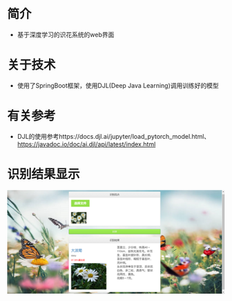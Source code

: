 # 简介
- 基于深度学习的识花系统的web界面
# 关于技术
- 使用了SpringBoot框架，使用DJL(Deep Java Learning)调用训练好的模型
# 有关参考
- DJL的使用参考https://docs.djl.ai/jupyter/load_pytorch_model.html、https://javadoc.io/doc/ai.djl/api/latest/index.html
# 识别结果显示
![](9.png)
